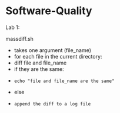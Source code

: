 # Software-Quality

Lab 1:

massdiff.sh
- takes one argument (file_name)
- for each file in the current directory:
-   diff file and file_name
-   if they are the same:
-     echo "file and file_name are the same"
-   else
-     append the diff to a log file
